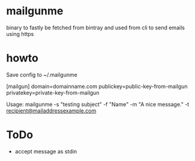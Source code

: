 # mailgunme
binary to fastly be fetched from bintray and used from cli to send emails using https

# howto
Save config to ~/.mailgunme

[mailgun]
domain=domainname.com
publickey=public-key-from-mailgun
privatekey=private-key-from-mailgun

Usage:
mailgunme -s "testing subject" -f "Name" -m "A nice message." -t recipient@mailaddressexample.com

# ToDo
- accept message as stdin
